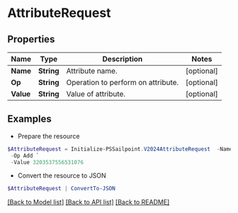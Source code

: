 # AttributeRequest
## Properties

Name | Type | Description | Notes
------------ | ------------- | ------------- | -------------
**Name** | **String** | Attribute name. | [optional] 
**Op** | **String** | Operation to perform on attribute. | [optional] 
**Value** | **String** | Value of attribute. | [optional] 

## Examples

- Prepare the resource
```powershell
$AttributeRequest = Initialize-PSSailpoint.V2024AttributeRequest  -Name groups `
 -Op Add `
 -Value 3203537556531076
```

- Convert the resource to JSON
```powershell
$AttributeRequest | ConvertTo-JSON
```

[[Back to Model list]](../README.md#documentation-for-models) [[Back to API list]](../README.md#documentation-for-api-endpoints) [[Back to README]](../README.md)

